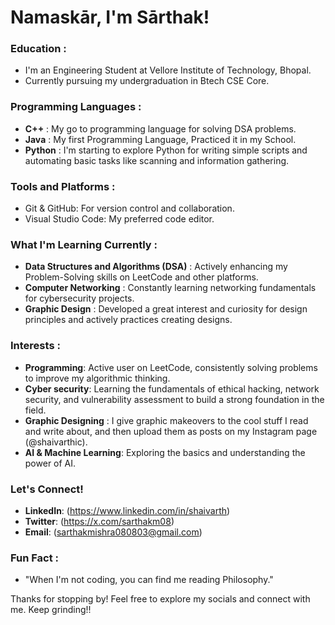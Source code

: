 # Namaskār, I'm Sārthak!  

### Education :
- I'm an Engineering Student at Vellore Institute of Technology, Bhopal.
- Currently pursuing my undergraduation in Btech CSE Core.
  
### Programming Languages : 
  - **C++** : My go to programming language for solving DSA problems.
  - **Java** : My first Programming Language, Practiced it in my School.
  - **Python** : I'm starting to explore Python for writing simple scripts
    and automating basic tasks like scanning and information gathering.

### Tools and Platforms :
  - Git & GitHub: For version control and collaboration.
  - Visual Studio Code: My preferred code editor.

### What I'm Learning Currently :
- **Data Structures and Algorithms (DSA)** : Actively enhancing my Problem-Solving skills on LeetCode and other platforms.
- **Computer Networking** : Constantly learning networking fundamentals for cybersecurity projects.
- **Graphic Design** : Developed a great interest and curiosity for design principles and actively practices creating designs.

### Interests :
- **Programming**: Active user on LeetCode, consistently solving problems to improve my algorithmic thinking.
- **Cyber security**: Learning the fundamentals of ethical hacking, network security, and vulnerability assessment to build a strong foundation in the field.
- **Graphic Designing** : I give graphic makeovers to the cool stuff I read and write about, and then upload them as posts on my Instagram page (@shaivarthic).
- **AI & Machine Learning**: Exploring the basics and understanding the power of AI.

### Let's Connect!
- **LinkedIn**: (https://www.linkedin.com/in/shaivarth)
- **Twitter**: (https://x.com/sarthakm08)
- **Email**: (sarthakmishra080803@gmail.com)

### Fun Fact :
- "When I'm not coding, you can find me reading Philosophy."

Thanks for stopping by! Feel free to explore my socials and connect with me. Keep grinding!!




